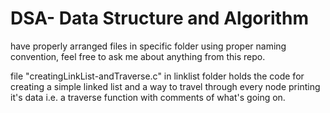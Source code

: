 # DSA- Data Structure and Algorithm

have properly arranged files in specific folder using proper naming convention, feel free to ask me about anything from this repo.

file "creatingLinkList-andTraverse.c" in linklist folder holds the code for creating a simple linked list and a way to travel through every node printing it's data i.e. a traverse function with comments of what's going on.
